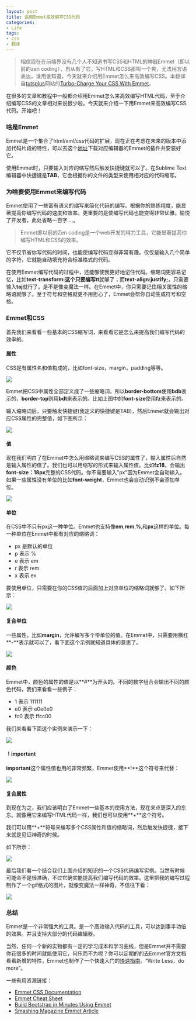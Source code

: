 ```yaml
---
layout: post
title: 运用Emmet高效编写CSS代码
categories:
- Life
tags:
- css
- 翻译
---
```


> 相信现在在前端界没有几个人不知道书写CSS和HTML的神器Emmet（即以前的zen coding），自从有了它，写HTML和CSS那叫一个爽，无法用言语表达，谁用谁知道，今天就来介绍用Emmet怎么来高效编写CSS。本翻译自[tutsplus](http://dev.tutsplus.com/)网站的[Turbo-Charge Your CSS With Emmet](http://dev.tutsplus.com/articles/writing-turbo-charged-css-with-emmet--webdesign-16511?utm_source=CSS-Weekly&utm_campaign=Issue-90&utm_medium=email)。

在很多的文章和教程中一般都介绍用Emmet怎么来高效编写HTML代码，至于介绍编写CSS的文章相对来说很少啦。今天就来介绍一下用Emmet来高效编写CSS代码。开始吧！

### 啥是Emmet ###

Emmet是一个集合了html/xml/css代码的扩展，现在正在考虑在未来的版本中添加代码片段的特性，可以去这个[地址](http://emmet.io/download/)下载对应编辑器的Emmet的插件并安装好它。

使用Emmet时，只要输入对应的缩写然后触发快捷键就可以了。在Sublime Text编辑器中快捷键是**TAB**，它会根据你的文件的类型来使用相对应的代码缩写。

### 为啥要使用Emmet来编写代码 ###

Emmet使用了一些富有语义的缩写来简化代码的编写。根据你的熟练程度，能显著提高你编写代码的速度和效率。更重要的是使编写代码也能变得非常优雅。愉悦了开发者，此处省略一百字....。

> Emmet即以前的Zen coding是一个web开发的得力工具，它能显著提高你编写HTML和CSS的效率。

它不仅节省你写代码的时间，也能使编写代码变得非常有趣。仅仅是输入几个简单的字符，它就能自动填充符合标准格式的代码。

在使用Emmet编写代码的过程中，还能够使我更好地记住代码。缩略词更容易记忆，比如**text-transform:**这个只要编写**tt**就够了；而**text-align:justify;**，只需要输入**taj**就行了。是不是像变魔法一样。在Emmet中，你只需要记住相关属性的缩略语就够了。至于符号和空格就更不用担心了，Emmet会帮你自动生成符号和空格。

### Emmet和CSS ###

首先我们来看看一些基本的CSS缩写词，来看看它是怎么来提高我们编写代码的效率的。

#### 属性 ####

CSS是有属性名和值构成的，比如font-size，margin，padding等等。

![](http://pic.yupoo.com/reicky_v/DoZWomDc/medium.jpg)

Emmet把CSS中属性全部定义成了一些缩略词。所以**border-bottom**使用**bdb**表示的，**border-top**则用**bdt**来表示的。比如上图中的**font-size**使用**fz**来表示的。

输入缩略词后，只要触发快捷键(我定义的快捷键是TAB)，然后Emmet就会输出对应CSS属性的完整值，如下图所示：

![](http://cdn.tutsplus.com/webdesign/uploads/2013/10/emmet-css-property.gif)

#### 值 ####

现在我们明白了在Emmet中怎么用缩略词来编写CSS的属性了，输入属性后自然是输入属性的值了。我们也可以用缩写的形式来输入属性值。比如**fz18**，会输出**font-size：18px**完整的CSS代码。你不需要输入"px"因为Emmet会自动输入。如果一些属性没有单位的比如**font-weight**，Emmet也会自动识别不会添加单位。

![](http://cdn.tutsplus.com/webdesign/uploads/2013/10/emmet-css-value.gif)

#### 单位 ####

在CSS中不只有px这一种单位。Emmet也支持像**em**,**rem**,**%**,和**px**这样的单位。每一种单位在Emmet中都有对应的缩略词：

- px 是默认的单位
- p 表示 %
- e 表示 em
- r 表示 rem
- x 表示 ex

要使用单位，只需要在你的CSS值的后面加上对应单位的缩略词就够了。如下所示：

![](http://cdn.tutsplus.com/webdesign/uploads/2013/10/emmet-css-unit.gif)

#### 复合单位 ####

一些属性，比如**margin**，允许编写多个带单位的值。在Emmet中，只需要用横杠**-**表示就可以了，看下面这个示例就知道具体的意思了。

![](http://cdn.tutsplus.com/webdesign/uploads/2013/10/emmet-css-multiple-units.gif)

#### 颜色 ####

Emmet中，颜色的属性的值是以**#**为开头的。不同的数字组合会输出不同的颜色代码，我们来看看一些例子：

- 1 表示 111111
- e0 表示 e0e0e0
- fc0 表示 ffcc00

我们来看看下面这个实例来演示一下：

![](http://cdn.tutsplus.com/webdesign/uploads/2013/10/emmet-css-colors.gif)

#### ！important ####

**important**这个属性值也用的非常频繁，Emmet使用**!**这个符号来代替：

![](http://cdn.tutsplus.com/webdesign/uploads/2013/10/emmet-css-important.gif)

#### 复合属性 ####

到现在为之，我们应该明白了Emmet一些基本的使用方法，现在来点更深入的东东。就像用它来编写HTML代码一样，我们也可以使用**+**这个符号。

我们可以用**+**符号来编写多个CSS属性和值的缩略词，然后触发快捷键，接下来就是见证神奇的时候。

如下所示：

![](http://cdn.tutsplus.com/webdesign/uploads/2013/10/emmet-css-multiple-properties.gif)

最后我们看一个结合我们上面介绍的知识的一个CSS代码编写实例。当然有时候可能会不是很准确，不过它确实能提高我们编写代码的效率。这里把我的编写过程制作了一个gif格式的图片，就像变魔法一样神奇，不信往下看：

![](http://cdn.tutsplus.com/webdesign/uploads/2013/10/emmet-css-example.gif)

### 总结 ###

Emmet是一个非常强大的工具。是一个高效输入代码的工具，可以达到事半功倍的效果。并且支持大部分的代码编辑器。

当然，任何一个新的实物都有一定的学习成本和学习曲线，但是Emmet并不需要你花很多的时间就能使用它，何乐而不为呢？你可以定期的的去Emmet官方文档看看新增的特性，Emmet也制作了一个快速入门的[快速指南](http://docs.emmet.io/cheat-sheet/)。“Write Less，do more”。

一些有用资源链接：

- [Emmet CSS Documentation](http://docs.emmet.io/css-abbreviations/)
- [Emmet Cheat Sheet](http://docs.emmet.io/cheat-sheet/)
- [Build Bootstrap in Minutes Using Emmet](http://webdesign.tutsplus.com/tutorials/applications/build-bootstrap-in-minutes-using-emmet/)
- [Smashing Magazine Emmet Article](http://coding.smashingmagazine.com/2013/03/26/goodbye-zen-coding-hello-emmet/)

